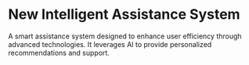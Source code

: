 # New Intelligent Assistance System
A smart assistance system designed to enhance user efficiency through advanced technologies. It leverages AI to provide personalized recommendations and support.
